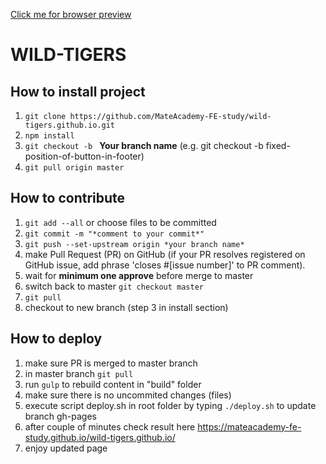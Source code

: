 [Click me for browser preview](https://mateacademy-fe-study.github.io/wild-tigers.github.io/)


# WILD-TIGERS

## How to **install** project

1. `git clone https://github.com/MateAcademy-FE-study/wild-tigers.github.io.git`
2. `npm install`
3. `git checkout -b ` **Your branch name** (e.g. git checkout -b fixed-position-of-button-in-footer)
4. `git pull origin master`


## How to contribute

1. `git add --all` or choose files to be committed
2. `git commit -m "*comment to your commit*"`
3. `git push --set-upstream origin *your branch name*`
4.  make Pull Request (PR) on GitHub (if your PR resolves registered on GitHub issue, add phrase 'closes #[issue number]' to PR comment).
5.  wait for **minimum one approve** before merge to master
6.  switch back to master `git checkout master`
7. `git pull`
8. checkout to new branch (step 3 in install section)

## How to deploy

1. make sure PR is merged to master branch
2. in master branch `git pull`
3. run `gulp` to rebuild content in "build" folder
4. make sure there is no uncommited changes (files)
5. execute script deploy.sh in root folder by typing `./deploy.sh` to update branch gh-pages
6. after couple of minutes check result here https://mateacademy-fe-study.github.io/wild-tigers.github.io/
7. enjoy updated page 
